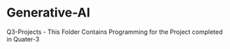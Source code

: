 # Generative-AI
Q3-Projects - This Folder Contains Programming for the Project completed in Quater-3 
